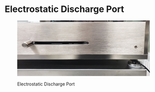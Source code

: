 # Electrostatic Discharge Port



<figure><img src="../.gitbook/assets/11.jpeg" alt=""><figcaption><p>Electrostatic Discharge Port</p></figcaption></figure>

